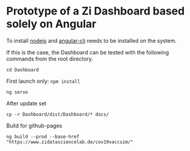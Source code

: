 # Prototype of a Zi Dashboard based solely on Angular

To install [nodejs](https://nodejs.org/en/download/) and [angular-cli](https://cli.angular.io/) needs to be installed on the system.

If this is the case, the Dashboard can be tested with the following commands from the root directory.

`cd Dashboard`

First launch only: `npm install`

`ng serve`

After update set 

`cp -r Dashboard/dist/Dashboard/* docs/`

Build for github-pages

`ng build --prod --base-href "https://www.zidatasciencelab.de/cov19vaccsim/"`
